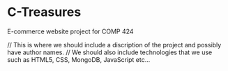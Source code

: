 # C-Treasures
E-commerce website project for COMP 424

// This is where we should include a discription of the project and possibly have author names.
// We should also include technologies that we use such as HTML5, CSS, MongoDB, JavaScript etc...
